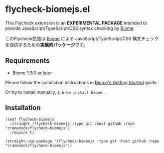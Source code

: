 
# flycheck-biomejs.el

This Flycheck extension is an **EXPERIMENTAL PACKAGE** intended to provide JavaScript/TypeScript/CSS syntax checking by [Biome](https://biomejs.dev/).

このFlycheck拡張は [Biome](https://biomejs.dev/) による JavaScript/TypeScript/CSS 構文チェックを提供するための**実験的パッケージ**です。

## Requirements

* Biome 1.9.0 or later

Please follow the installation instructions in [Biome's Getting Started](https://biomejs.dev/guides/getting-started/) guide.

Or try to install manually, `$ brew install biome` .

## Installation

``` emacs-lisp
(leaf flycheck-biomejs
  :straight (flycheck-biomejs :type git :host github :repo "craneduck/flycheck-biomejs")
  :require t)
```

``` emacs-lisp
(straight-use-package '(flycheck-biomejs :type git :host github :repo "craneduck/flycheck-biomejs"))
```
